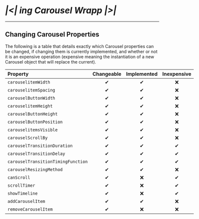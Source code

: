 # _|<| ing Carousel Wrapp |>|_

---

## Changing Carousel Properties

The following is a table that details exactly which Carousel properties can be changed, if changing them is currently implemented, and whether or not it is an expensive operation (expensive meaning the instantiation of a new Carousel object that will replace the current).

<div style="margin: 0 auto; width: fit-content;">

| Property                           | Changeable | Implemented | Inexpensive |
| :--------------------------------- | :--------: | :---------: | :---------: |
| `carouselitemWidth`                |     ✔      |      ✔      |     ❌      |
| `carouselitemSpacing`              |     ✔      |      ✔      |     ❌      |
| `carouselButtonWidth`              |     ✔      |      ✔      |     ❌      |
| `carouselitemHeight`               |     ✔      |      ✔      |     ❌      |
| `carouselButtonHeight`             |     ✔      |      ✔      |     ❌      |
| `carouselButtonPosition`           |     ✔      |      ✔      |     ❌      |
| `carouselitemsVisible`             |     ✔      |      ✔      |     ❌      |
| `carouselScrollBy`                 |     ✔      |      ✔      |     ❌      |
| `carouselTransitionDuration`       |     ✔      |      ✔      |      ✔      |
| `carouselTransitionDelay`          |     ✔      |      ✔      |      ✔      |
| `carouselTransitionTimingFunction` |     ✔      |      ✔      |      ✔      |
| `carouselResizingMethod`           |     ✔      |      ✔      |     ❌      |
| `canScroll`                        |     ✔      |     ❌      |      ✔      |
| `scrollTimer`                      |     ✔      |     ❌      |      ✔      |
| `showTimeline`                     |     ✔      |     ❌      |      ✔      |
| `addCarouselItem`                  |     ✔      |      ✔      |     ❌      |
| `removeCarouselItem`               |     ✔      |     ❌      |     ❌      |

</div>
